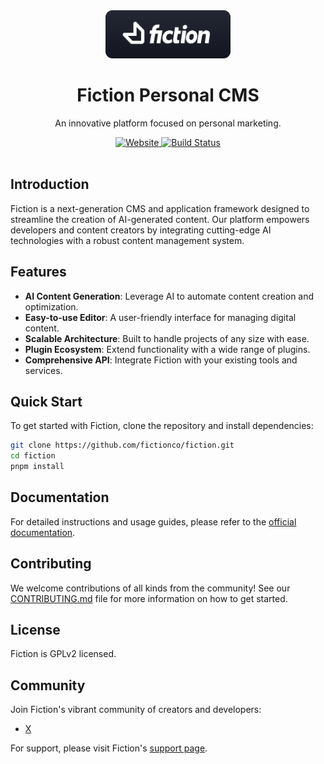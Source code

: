 <div align="center">
  <a href="https://www.fiction.com">
    <img src="./pin.png" alt="Fiction Logo" width="200px" />
  </a>
</div>

<h1 align="center">
  Fiction Personal CMS
</h1>

<p align="center">
  An innovative platform focused on personal marketing.
</p>

<div align="center">
  <a href="https://www.fiction.com">
    <img src="https://img.shields.io/badge/visit-website-blue.svg" alt="Website">
  </a>
  <a href="https://github.com/fictionco/fiction/actions/workflows/deploy.yml">
    <img src="https://github.com/fictionco/fiction/actions/workflows/deploy.yml/badge.svg?branch=dev" alt="Build Status">
  </a>
</div>

<br />

## Introduction

Fiction is a next-generation CMS and application framework designed to streamline the creation of AI-generated content. Our platform empowers developers and content creators by integrating cutting-edge AI technologies with a robust content management system.

## Features

- **AI Content Generation**: Leverage AI to automate content creation and optimization.
- **Easy-to-use Editor**: A user-friendly interface for managing digital content.
- **Scalable Architecture**: Built to handle projects of any size with ease.
- **Plugin Ecosystem**: Extend functionality with a wide range of plugins.
- **Comprehensive API**: Integrate Fiction with your existing tools and services.

## Quick Start

To get started with Fiction, clone the repository and install dependencies:

```bash
git clone https://github.com/fictionco/fiction.git
cd fiction
pnpm install
```

## Documentation

For detailed instructions and usage guides, please refer to the [official documentation](https://www.fiction.com/docs).

## Contributing

We welcome contributions of all kinds from the community! See our [CONTRIBUTING.md](CONTRIBUTING.md) file for more information on how to get started.

## License

Fiction is GPLv2 licensed.

## Community

Join Fiction's vibrant community of creators and developers:

- [X](https://www.x.com/fictionplatform)

For support, please visit Fiction's [support page](https://www.fiction.com/support).
